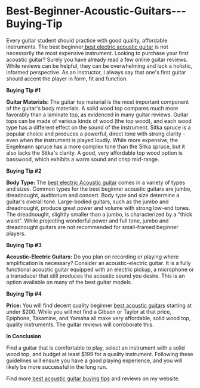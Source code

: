 # Best-Beginner-Acoustic-Guitars---Buying-Tip
<p>Every guitar student should practice with good quality, affordable instruments. The best beginner<a class="external" href="https://best-of-acoustic-guitar.blogspot.com/2020/01/best-choice-products-41in-full-size_17.html" target="_blank" rel="noreferrer noopener">&nbsp;best electric acoustic guitar</a>&nbsp;is not necessarily the most expensive instrument. Looking to purchase your first acoustic guitar? Surely you have already read a few online guitar reviews. While reviews can be helpful, they can be overwhelming and lack a holistic, informed perspective. As an instructor, I always say that one's first guitar should accent the player in form, fit and function.</p>
<p><strong>Buying Tip #1</strong></p>
<p><strong>Guitar Materials:&nbsp;</strong>The guitar top material is the most important component of the guitar's body materials. A solid wood top compares much more favorably than a laminate top, as evidenced in many guitar reviews. Guitar tops can be made of various kinds of wood (the top wood), and each wood type has a different effect on the sound of the instrument. Sitka spruce is a popular choice and produces a powerful, direct tone with strong clarity - even when the instrument is played loudly. While more expensive, the Engelmann spruce has a more complex tone than the Sitka spruce, but it also lacks the Sitka's clarity. A good, very affordable top wood option is basswood, which exhibits a warm sound and crisp mid-range.</p>
<p><strong>Buying Tip #2</strong></p>
<p><strong>Body Type:</strong>&nbsp;The&nbsp;<a class="external" href="https://best-of-acoustic-guitar.blogspot.com/2020/01/best-choice-products-41in-full-size_17.html" target="_blank" rel="noreferrer noopener">best electric Acoustic guitar</a>&nbsp;comes in a variety of types and sizes. Common types for the best beginner acoustic guitars are jumbo, dreadnought, auditorium and concert. Body type and size determine a guitar's overall tone. Large-bodied guitars, such as the jumbo and dreadnought, produce great power and volume with strong low-end tones. The dreadnought, slightly smaller than a jumbo, is characterized by a "thick waist". While projecting wonderful power and full tone, jumbo and dreadnought guitars are not recommended for small-framed beginner players.</p>
<p><strong>Buying Tip #3</strong></p>
<p><strong>Acoustic-Electric Guitars:</strong>&nbsp;Do you plan on recording or playing where amplification is necessary? Consider an acoustic-electric guitar. It is a fully functional acoustic guitar equipped with an electric pickup, a microphone or a transducer that still produces the acoustic sound you desire. This is an option available on many of the best guitar models.</p>
<p><strong>Buying Tip #4</strong></p>
<p><strong>Price:</strong>&nbsp;You will find decent quality beginner&nbsp;<a class="external" href="https://best-of-acoustic-guitar.blogspot.com/" target="_blank" rel="noreferrer noopener">best acoustic guitars</a>&nbsp;starting at under $200. While you will not find a Gibson or Taylor at that price, Epiphone, Takamine, and Yamaha all make very affordable, solid wood top, quality instruments. The guitar reviews will corroborate this.</p>
<p><strong>In Conclusion</strong></p>
<p>Find a guitar that is comfortable to play, select an instrument with a solid wood top, and budget at least $199 for a quality instrument. Following these guidelines will ensure you have a good playing experience, and you will likely be more successful in the long run.</p>
<p>Find more<a class="external" href="https://best-of-acoustic-guitar.blogspot.com/" target="_blank" rel="noreferrer noopener">&nbsp;best acoustic guitar buying tips</a>&nbsp;and reviews on my website.</p>
